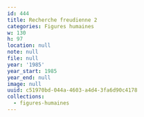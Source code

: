 ```yaml
---
id: 444
title: Recherche freudienne 2
categories: Figures humaines
w: 130
h: 97
location: null
note: null
file: null
year: '1985'
year_start: 1985
year_end: null
image: null
uuid: c51970bd-044a-4603-a4d4-3fa6d90c4178
collections:
  - figures-humaines
---
```



